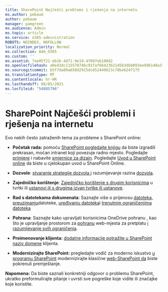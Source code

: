 ```yaml
---
title: SharePoint Najčešći problemi i rješenja na internetu
ms.author: pebaum
author: pebaum
manager: pamgreen
ms.audience: Admin
ms.topic: article
ms.service: o365-administration
ROBOTS: NOINDEX, NOFOLLOW
localization_priority: Normal
ms.collection: Adm_O365
ms.custom: ''
ms.assetid: 7ae05f21-eb16-4d71-9e19-4f097eb100d2
ms.openlocfilehash: a0e43dc115578746c91faf66423b2145b3dbb093ee9d6148a3fe28cc42f2d396
ms.sourcegitcommit: b5f7da89a650d2915dc652449623c78be6247175
ms.translationtype: MT
ms.contentlocale: hr-HR
ms.lasthandoff: 08/05/2021
ms.locfileid: "54085796"
---
```

# <a name="sharepoint-online-common-issues-and-resolutions"></a>SharePoint Najčešći problemi i rješenja na internetu

Evo nekih često zatraženih tema za probleme s SharePoint online:

- **Početak rada:** pomoću [SharePoint pogledajte knjigu](https://lookbook.microsoft.com/assets/SharePoint_lookbook_2019.pdf) da biste izgradili prekrasan, moćan intranet koji povezuje radno mjesto. Pogledajte [primjere](https://lookbook.microsoft.com/) i nabavite [smjernice za dizajn](https://spdesign.azurewebsites.net/). Pogledajte [Uvod u SharePoint online](https://docs.microsoft.com/sharepoint/introduction) da biste u cjelokupan uvod u SharePoint Online.

- **Dozvole**: [stvaranje strategije dozvola i](https://docs.microsoft.com/sharepoint/default-sharepoint-groups) razumijevanje razina [dozvola](https://docs.microsoft.com/sharepoint/understanding-permission-levels).

- **Zajedničko korištenje**: [Zajedničko korištenje s drugim korisnicima](https://docs.microsoft.com/sharepoint/default-sharepoint-groups) u tvrtki ili [ustanovi ili s drugima izvan tvrtke ili ustanove](https://docs.microsoft.com/sharepoint/external-sharing-overview).

- **Rad s datotekama dokumenata**: Saznajte više o prijenosu [datoteka,](https://support.office.com/article/Upload-a-folder-or-files-to-a-document-library-eb18fcba-c953-4d45-8d90-8da66edeacdb) [preuzimanju](https://support.office.com/article/Download-files-and-folders-from-OneDrive-or-SharePoint-5c7397b7-19c7-4893-84fe-d02e8fa5df05)datoteke, [uređivanju datoteka](https://support.office.com/article/Edit-a-document-in-a-document-library-02d8497f-1c13-4114-949a-b8466f639b07)i [trenutnim ograničenjima datoteka](https://support.office.com/article/invalid-file-names-and-file-types-in-onedrive-onedrive-for-business-and-sharepoint-64883a5d-228e-48f5-b3d2-eb39e07630fa)

- **Pohrana**: Saznajte kako upravljati korisnicima OneDrive pohranu , kao što je upravljanje prostorom za </a> [pohranu](https://docs.microsoft.com/sharepoint/manage-site-collection-storage-limits) web-mjesta za pretplatu [i razumijevanje svih ograničenja](https://docs.microsoft.com/office365/servicedescriptions/sharepoint-online-service-description/sharepoint-online-limits).

- **Preimenovanje klijenta:** [dodatne informacije potražite u SharePoint naziv domene](https://docs.microsoft.com/sharepoint/change-your-sharepoint-domain-name) klijenta.

- **Modernizirajte SharePoint:** pregledajte vodič za moderno iskustvo [u programu SharePoint](https://docs.microsoft.com/sharepoint/guide-to-sharepoint-modern-experience) modernizirajte klasične [web-SharePoint da](https://docs.microsoft.com/sharepoint/dev/transform/modernize-classic-sites) biste pokrenuli premještanje.

**Napomena:** Da biste saznali konkretniji odgovor o problemu SharePoint, ukratko preformulirajte pitanje i uvrsti sve pogreške koje vidite ili značajke koje koristite.